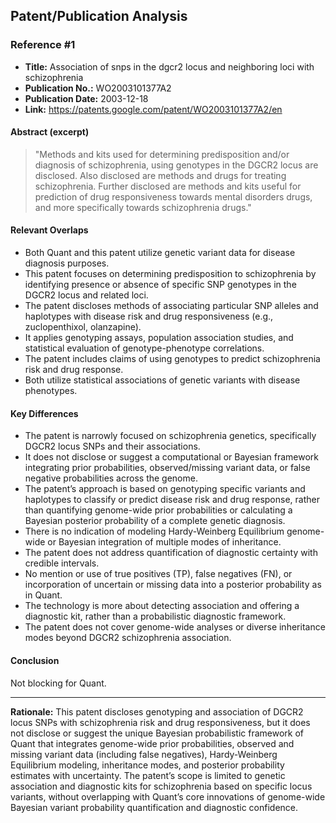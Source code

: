 ## Patent/Publication Analysis

### Reference #1

- **Title:** Association of snps in the dgcr2 locus and neighboring loci with schizophrenia
- **Publication No.:** WO2003101377A2
- **Publication Date:** 2003-12-18
- **Link:** https://patents.google.com/patent/WO2003101377A2/en

#### Abstract (excerpt)

> "Methods and kits used for determining predisposition and/or diagnosis of schizophrenia, using genotypes in the DGCR2 locus are disclosed. Also disclosed are methods and drugs for treating schizophrenia. Further disclosed are methods and kits useful for prediction of drug responsiveness towards mental disorders drugs, and more specifically towards schizophrenia drugs."

#### Relevant Overlaps

- Both Quant and this patent utilize genetic variant data for disease diagnosis purposes.
- This patent focuses on determining predisposition to schizophrenia by identifying presence or absence of specific SNP genotypes in the DGCR2 locus and related loci.
- The patent discloses methods of associating particular SNP alleles and haplotypes with disease risk and drug responsiveness (e.g., zuclopenthixol, olanzapine).
- It applies genotyping assays, population association studies, and statistical evaluation of genotype-phenotype correlations.
- The patent includes claims of using genotypes to predict schizophrenia risk and drug response.
- Both utilize statistical associations of genetic variants with disease phenotypes.

#### Key Differences

- The patent is narrowly focused on schizophrenia genetics, specifically DGCR2 locus SNPs and their associations.
- It does not disclose or suggest a computational or Bayesian framework integrating prior probabilities, observed/missing variant data, or false negative probabilities across the genome.
- The patent’s approach is based on genotyping specific variants and haplotypes to classify or predict disease risk and drug response, rather than quantifying genome-wide prior probabilities or calculating a Bayesian posterior probability of a complete genetic diagnosis.
- There is no indication of modeling Hardy-Weinberg Equilibrium genome-wide or Bayesian integration of multiple modes of inheritance.
- The patent does not address quantification of diagnostic certainty with credible intervals.
- No mention or use of true positives (TP), false negatives (FN), or incorporation of uncertain or missing data into a posterior probability as in Quant.
- The technology is more about detecting association and offering a diagnostic kit, rather than a probabilistic diagnostic framework.
- The patent does not cover genome-wide analyses or diverse inheritance modes beyond DGCR2 schizophrenia association.

#### Conclusion

Not blocking for Quant.

---

**Rationale:** This patent discloses genotyping and association of DGCR2 locus SNPs with schizophrenia risk and drug responsiveness, but it does not disclose or suggest the unique Bayesian probabilistic framework of Quant that integrates genome-wide prior probabilities, observed and missing variant data (including false negatives), Hardy-Weinberg Equilibrium modeling, inheritance modes, and posterior probability estimates with uncertainty. The patent’s scope is limited to genetic association and diagnostic kits for schizophrenia based on specific locus variants, without overlapping with Quant’s core innovations of genome-wide Bayesian variant probability quantification and diagnostic confidence.


